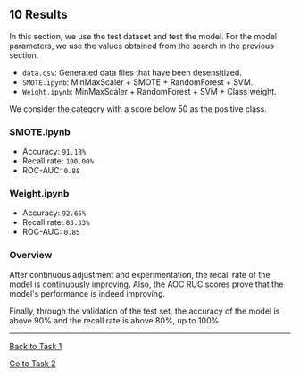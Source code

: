 ## 10 Results

In this section, we use the test dataset and test the model. 
For the model parameters, 
we use the values obtained from the search in the previous section.

- `data.csv`: Generated data files that have been desensitized.
- `SMOTE.ipynb`: MinMaxScaler + SMOTE + RandomForest + SVM.
- `Weight.ipynb`: MinMaxScaler + RandomForest + SVM + Class weight.

We consider the category with a score below 50 as the positive class.

### SMOTE.ipynb

- Accuracy: `91.18%`
- Recall rate: `100.00%`
- ROC-AUC: `0.88`

### Weight.ipynb

- Accuracy: `92.65%`
- Recall rate: `83.33%`
- ROC-AUC: `0.85`

### Overview

After continuous adjustment and experimentation, 
the recall rate of the model is continuously improving. 
Also, the AOC RUC scores prove that the model's performance is indeed improving.

Finally, through the validation of the test set, 
the accuracy of the model is above 90% and the recall rate is above 80%, 
up to 100%

---

[Back to Task 1](../../task_1)

[Go to Task 2](../../task_2)
